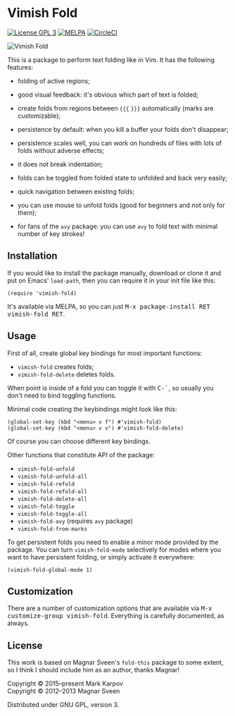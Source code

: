 # Vimish Fold

[![License GPL 3](https://img.shields.io/badge/license-GPL_3-green.svg)](http://www.gnu.org/licenses/gpl-3.0.txt)
[![MELPA](https://melpa.org/packages/vimish-fold-badge.svg)](https://melpa.org/#/vimish-fold)
[![CircleCI](https://circleci.com/gh/seregaxvm/vimish-fold/tree/master.svg?style=svg)](https://circleci.com/gh/seregaxvm/vimish-fold/tree/master)

![Vimish Fold](https://raw.githubusercontent.com/seregaxvm/vimish-fold/gh-pages/vimish-fold.png)

This is a package to perform text folding like in Vim. It has the following
features:

* folding of active regions;

* good visual feedback: it's obvious which part of text is folded;

* create folds from regions between `{{{` `}}}` automatically (marks are
  customizable);

* persistence by default: when you kill a buffer your folds don't disappear;

* persistence scales well, you can work on hundreds of files with lots of
  folds without adverse effects;

* it does not break indentation;

* folds can be toggled from folded state to unfolded and back very easily;

* quick navigation between existing folds;

* you can use mouse to unfold folds (good for beginners and not only for
  them);

* for fans of the `avy` package: you can use `avy` to fold text with minimal
  number of key strokes!

## Installation

If you would like to install the package manually, download or clone it and
put on Emacs' `load-path`, then you can require it in your init file like
this:

```emacs-lisp
(require 'vimish-fold)
```

It's available via MELPA, so you can just <kbd>M-x package-install RET
vimish-fold RET</kbd>.

## Usage

First of all, create global key bindings for most important functions:

* `vimish-fold` creates folds;
* `vimish-fold-delete` deletes folds.

When point is inside of a fold you can toggle it with <kbd>C-`</kbd>, so
usually you don't need to bind toggling functions.

Minimal code creating the keybindings might look like this:

```emacs-lisp
(global-set-key (kbd "<menu> v f") #'vimish-fold)
(global-set-key (kbd "<menu> v v") #'vimish-fold-delete)
```

Of course you can choose different key bindings.

Other functions that constitute API of the package:

* `vimish-fold-unfold`
* `vimish-fold-unfold-all`
* `vimish-fold-refold`
* `vimish-fold-refold-all`
* `vimish-fold-delete-all`
* `vimish-fold-toggle`
* `vimish-fold-toggle-all`
* `vimish-fold-avy` (requires `avy` package)
* `vimish-fold-from-marks`

To get persistent folds you need to enable a minor mode provided by the
package. You can turn `vimish-fold-mode` selectively for modes where you
want to have persistent folding, or simply activate it everywhere:

```emacs-lisp
(vimish-fold-global-mode 1)
```

## Customization

There are a number of customization options that are available via <kbd>M-x
customize-group vimish-fold</kbd>. Everything is carefully documented, as
always.

## License

This work is based on Magnar Sveen's `fold-this` package to some extent, so
I think I should include him as an author, thanks Magnar!

Copyright © 2015–present Mark Karpov\
Copyright © 2012–2013 Magnar Sveen

Distributed under GNU GPL, version 3.
